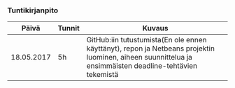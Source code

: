 ### Tuntikirjanpito
Päivä | Tunnit | Kuvaus
--------------- | ----- | ------
18.05.2017 | 5h | GitHub:iin tutustumista(En ole ennen käyttänyt), repon ja Netbeans projektin luominen, aiheen suunnittelua ja ensimmäisten deadline-tehtävien tekemistä

